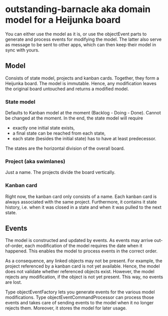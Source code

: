 # outstanding-barnacle aka domain model for a Heijunka board

You can either use the model as it is, or use the objectEvent parts to generate and process events for modifying the model. The latter also serve as message to be sent to other apps, which can then keep their model in sync with yours. 

## Model
Consists of state model, projects and kanban cards. Together, they form a Heijunka board. The model is immutable. Hence, any modification leaves the original board untouched and returns a modified model.

### State model
Defaults to Kanban model at the moment (Backlog - Doing - Done). Cannot be changed at the moment. In the end, the state model will require
- exactly one initial state exists, 
- a final state can be reached from each state,
- each state (besides the initial state) has to have at least predecessor.

The states are the horizontal division of the overall board.

### Project (aka swimlanes)
Just a name. The projects divide the board vertically.

### Kanban card
Right now, the kanban card only consists of a name. Each kanban card is always associated with the same project. Furthermore, it contains it state history, i.e. when it was closed in a state and when it was pulled to the next state.

## Events
The model is constructed and updated by events. As events may arrive out-of-order, each modification of the model requires the date when it happened. This enables the model to process events in the correct order.

As a consequence, any linked objects may not be present. For example, the project referenced by a kanban card is not yet available. Hence, the model does not validate whether referenced objects exist. However, the model rejects any modification, if the object is not yet present. This way, no events are lost.

Type objectEventFactory lets you generate events for the various model modifications. Type objectEventCommandProcessor can process those events and takes care of sending events to the model when it no longer rejects them. Moreover, it stores the model for later usage.